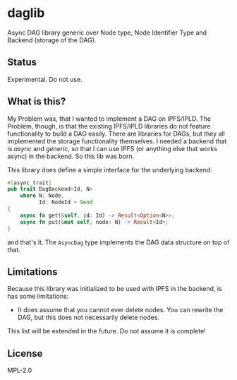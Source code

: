 # daglib

Async DAG library generic over Node type, Node Identifier Type and Backend
(storage of the DAG).


## Status

Experimental. Do not use.


## What is this?

My Problem was, that I wanted to implement a DAG on IPFS/IPLD. The Problem,
though, is that the existing IPFS/IPLD libraries do not feature functionality to
build a DAG easily.
There are libraries for DAGs, but they all implemented the storage functionality
themselves. I needed a backend that is _async_ and _generic_, so that I can use
IPFS (or anything else that works async) in the backend. So this lib was born.

This library does define a simple interface for the underlying backend:

```rust
#[async_trait]
pub trait DagBackend<Id, N>
    where N: Node,
          Id: NodeId + Send
{
    async fn get(&self, id: Id) -> Result<Option<N>>;
    async fn put(&mut self, node: N) -> Result<Id>;
}
```

and that's it. The `AsyncDag` type implements the DAG data structure on top of
that.


## Limitations

Because this library was initialized to be used with IPFS in the backend, is has
some limitations:

* It does assume that you cannot ever delete nodes. You can
  rewrite the DAG, but this does not necessarily delete nodes.

This list will be extended in the future. Do not assume it is complete!


## License

MPL-2.0
